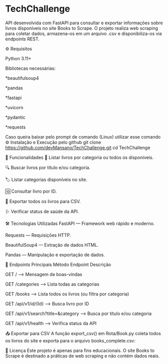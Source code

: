 # TechChallenge

API desenvolvida com FastAPI para consultar e exportar informações sobre livros disponíveis no site Books to Scrape.
O projeto realiza web scraping para coletar dados, armazena-os em um arquivo .csv e disponibiliza-os via endpoints REST.

⚙️ Requisitos

Python 3.11+

Bibliotecas necessárias:

*beautifulsoup4

*pandas

*fastapi

*uvicorn

*pydantic

*requests



Caso queira baixar pelo prompt de comando (Linux) utilizar esse comando
⚙️ Instalação e Execução pelo github
git clone https://github.com/devMansano/TechChallenge.git
cd TechChallenge


🚀 Funcionalidades
📖 Listar livros por categoria ou todos os disponíveis.

🔍 Buscar livros por título e/ou categoria.

🏷️ Listar categorias disponíveis no site.

🆔 Consultar livro por ID.

💾 Exportar todos os livros para CSV.

🩺 Verificar status de saúde da API.

🛠️ Tecnologias Utilizadas
FastAPI — Framework web rápido e moderno.

Requests — Requisições HTTP.

BeautifulSoup4 — Extração de dados HTML.

Pandas — Manipulação e exportação de dados.


📌 Endpoints Principais
Método	Endpoint	Descrição

GET	/	--> Mensagem de boas-vindas

GET	/categories	--> Lista todas as categorias

GET	/books -->	Lista todos os livros (ou filtra por categoria)

GET	/api/v1/id/{Id} -->	Busca livro por ID

GET	/api/v1/search?title=&category -->	Busca por título e/ou categoria

GET	/api/v1/health -->	Verifica status da API


📤 Exportar para CSV
A função export_csv() em Rota/Book.py coleta todos os livros do site e exporta para o arquivo books_complete.csv:


📄 Licença
Este projeto é apenas para fins educacionais.
O site Books to Scrape é destinado a práticas de web scraping e não contém dados reais.